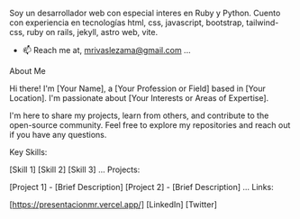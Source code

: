 Soy un desarrollador web con especial interes en Ruby y Python. Cuento con experiencia en tecnologías html, css, javascript, bootstrap, tailwind-css, ruby on rails, jekyll, astro web, vite.

- 📫 Reach me at, mrivaslezama@gmail.com ...


About Me

Hi there! I'm [Your Name], a [Your Profession or Field] based in [Your Location]. I'm passionate about [Your Interests or Areas of Expertise].

I'm here to share my projects, learn from others, and contribute to the open-source community. Feel free to explore my repositories and reach out if you have any questions.

Key Skills:

[Skill 1]
[Skill 2]
[Skill 3]
...
Projects:

[Project 1] - [Brief Description]
[Project 2] - [Brief Description]
...
Links:

[https://presentacionmr.vercel.app/]
[LinkedIn]
[Twitter]

